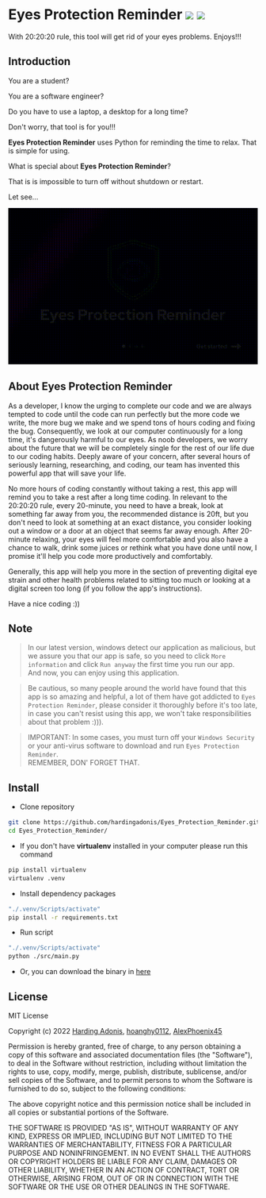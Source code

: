 # Eyes Protection Reminder ![](https://github.com/hardingadonis/Eyes_Protection_Reminder/actions/workflows/build.yml/badge.svg) ![](https://github.com/hardingadonis/Eyes_Protection_Reminder/actions/workflows/release.yml/badge.svg)

With 20:20:20 rule, this tool will get rid of your eyes problems. Enjoys!!!

## Introduction

You are a student?

You are a software engineer?

Do you have to use a laptop, a desktop for a long time?

Don't worry, that tool is for you!!!

**Eyes Protection Reminder** uses Python for reminding the time to relax. That is simple for using.

What is special about **Eyes Protection Reminder**?

That is is impossible to turn off without shutdown or restart.

Let see...

![Eyes Protection Reminder](https://github.com/hardingadonis/Eyes_Protection_Reminder/blob/main/imgs/Eyes_Protection_Reminder.gif)

## About Eyes Protection Reminder
As a developer, I know the urging to complete our code and we are always tempted to code until the code can run perfectly but the more code we write, the more bug we make and we spend tons of hours coding and fixing the bug. Consequently, we look at our computer continuously for a long time, it's dangerously harmful to our eyes. As noob developers, we worry about the future that we will be completely single for the rest of our life due to our coding habits. Deeply aware of your concern, after several hours of seriously learning, researching, and coding, our team has invented this powerful app that will save your life.

No more hours of coding constantly without taking a rest, this app will remind you to take a rest after a long time coding. In relevant to the 20:20:20 rule, every 20-minute, you need to have a break, look at something far away from you, the recommended distance is 20ft, but you don't need to look at something at an exact distance, you consider looking out a window or a door at an object that seems far away enough. After 20-minute relaxing, your eyes will feel more comfortable and you also have a chance to walk, drink some juices or rethink what you have done until now, I promise it'll help you code more productively and comfortably.

Generally, this app will help you more in the section of preventing digital eye strain and other health problems related to sitting too much or looking at a digital screen too long (if you follow the app's instructions).

Have a nice coding :))

## Note
> In our latest version, windows detect our application as malicious, but we assure you that our app is safe, so you need to click `More information` and click `Run anyway` the first time you run our app.  
> And now, you can enjoy using this application.

> Be cautious, so many people around the world have found that this app is so amazing and helpful, a lot of them have got addicted to `Eyes Protection Reminder`, please consider it thoroughly before it's too late, in case you can't resist using this app, we won't take responsibilities about that problem :))).

> IMPORTANT: In some cases, you must turn off your `Windows Security` or your anti-virus software to download and run `Eyes Protection Reminder`.  
> REMEMBER, DON' FORGET THAT.

## Install

- Clone repository
```bash
git clone https://github.com/hardingadonis/Eyes_Protection_Reminder.git
cd Eyes_Protection_Reminder/
```

- If you don't have **virtualenv** installed in your computer please run this command
```bash
pip install virtualenv
virtualenv .venv
```

- Install dependency packages
```bash
"./.venv/Scripts/activate"
pip install -r requirements.txt
```

- Run script
```bash
"./.venv/Scripts/activate"
python ./src/main.py
```

- Or, you can download the binary in [here](https://github.com/hardingadonis/Eyes_Protection_Reminder/releases/tag/v3.x.x)

## License

MIT License

Copyright (c) 2022 [Harding Adonis](https://github.com/hardingadonis), [hoanghy0112](https://github.com/hoanghy0112), [AlexPhoenix45](https://github.com/AlexPhoenix45)

Permission is hereby granted, free of charge, to any person obtaining a copy
of this software and associated documentation files (the "Software"), to deal
in the Software without restriction, including without limitation the rights
to use, copy, modify, merge, publish, distribute, sublicense, and/or sell
copies of the Software, and to permit persons to whom the Software is
furnished to do so, subject to the following conditions:

The above copyright notice and this permission notice shall be included in all
copies or substantial portions of the Software.

THE SOFTWARE IS PROVIDED "AS IS", WITHOUT WARRANTY OF ANY KIND, EXPRESS OR
IMPLIED, INCLUDING BUT NOT LIMITED TO THE WARRANTIES OF MERCHANTABILITY,
FITNESS FOR A PARTICULAR PURPOSE AND NONINFRINGEMENT. IN NO EVENT SHALL THE
AUTHORS OR COPYRIGHT HOLDERS BE LIABLE FOR ANY CLAIM, DAMAGES OR OTHER
LIABILITY, WHETHER IN AN ACTION OF CONTRACT, TORT OR OTHERWISE, ARISING FROM,
OUT OF OR IN CONNECTION WITH THE SOFTWARE OR THE USE OR OTHER DEALINGS IN THE
SOFTWARE.
